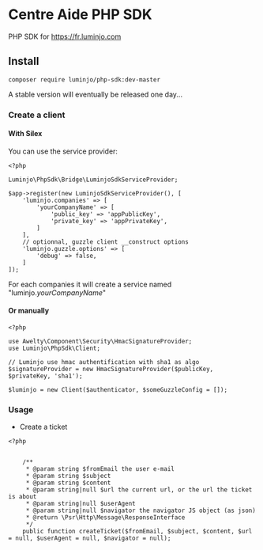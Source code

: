# Centre Aide PHP SDK

PHP SDK for https://fr.luminjo.com

## Install

```
composer require luminjo/php-sdk:dev-master
```
A stable version will eventually be released one day...

### Create a client

#### With Silex

You can use the service provider: 

```
<?php 

Luminjo\PhpSdk\Bridge\LuminjoSdkServiceProvider;

$app->register(new LuminjoSdkServiceProvider(), [
    'luminjo.companies' => [
        'yourCompanyName' => [
            'public_key' => 'appPublicKey',
            'private_key' => 'appPrivateKey',
        ]
    ],
    // optionnal, guzzle client __construct options
    'luminjo.guzzle.options' => [
        'debug' => false,
    ]
]);
```

For each companies it will create a service named "luminjo.*yourCompanyName*"

#### Or manually

```
<?php 

use Awelty\Component\Security\HmacSignatureProvider;
use Luminjo\PhpSdk\Client;

// Luminjo use hmac authentification with sha1 as algo
$signatureProvider = new HmacSignatureProvider($publicKey, $privateKey, 'sha1');

$luminjo = new Client($authenticator, $someGuzzleConfig = []);
```

### Usage

- Create a ticket 
```
<?php 


    /**
     * @param string $fromEmail the user e-mail
     * @param string $subject
     * @param string $content
     * @param string|null $url the current url, or the url the ticket is about
     * @param string|null $userAgent
     * @param string|null $navigator the navigator JS object (as json)
     * @return \Psr\Http\Message\ResponseInterface
     */
    public function createTicket($fromEmail, $subject, $content, $url = null, $userAgent = null, $navigator = null);
```
